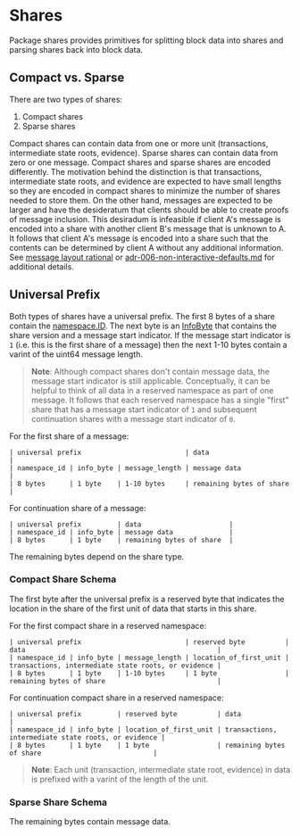 # Shares

Package shares provides primitives for splitting block data into shares and parsing shares back into block data.

## Compact vs. Sparse

There are two types of shares:

1. Compact shares
1. Sparse shares

Compact shares can contain data from one or more unit (transactions, intermediate state roots, evidence). Sparse shares can contain data from zero or one message. Compact shares and sparse shares are encoded differently. The motivation behind the distinction is that transactions, intermediate state roots, and evidence are expected to have small lengths so they are encoded in compact shares to minimize the number of shares needed to store them. On the other hand, messages are expected to be larger and have the desideratum that clients should be able to create proofs of message inclusion. This desiradum is infeasible if client A's message is encoded into a share with another client B's message that is unknown to A. It follows that client A's message is encoded into a share such that the contents can be determined by client A without any additional information. See [message layout rational](https://celestiaorg.github.io/celestia-specs/latest/rationale/message_block_layout.html#message-layout-rationale) or [adr-006-non-interactive-defaults.md](https://github.com/celestiaorg/celestia-app/pull/673) for additional details.

## Universal Prefix

Both types of shares have a universal prefix. The first 8 bytes of a share contain the [namespace.ID](https://github.com/celestiaorg/nmt/blob/master/namespace/id.go).  The next byte is an [InfoByte](./info_byte.go) that contains the share version and a message start indicator. If the message start indicator is `1` (i.e. this is the first share of a message) then the next 1-10 bytes contain a varint of the uint64 message length.

> **Note**:
> Although compact shares don't contain message data, the message start indicator is still applicable. Conceptually, it can be helpful to think of all data in a reserved namespace as part of one message. It follows that each reserved namespace has a single "first" share that has a message start indicator of `1` and subsequent continuation shares with a message start indicator of `0`.

For the first share of a message:

```ascii
| universal prefix                          | data                      |
| namespace_id | info_byte | message_length | message data              |
| 8 bytes      | 1 byte    | 1-10 bytes     | remaining bytes of share  |
```

For continuation share of a message:

```ascii
| universal prefix         | data                      |
| namespace_id | info_byte | message data              |
| 8 bytes      | 1 byte    | remaining bytes of share  |
```

The remaining bytes depend on the share type.

### Compact Share Schema

The first byte after the universal prefix is a reserved byte that indicates the location in the share of the first unit of data that starts in this share.

For the first compact share in a reserved namespace:

```ascii
| universal prefix                          | reserved byte          | data                                                |
| namespace_id | info_byte | message_length | location_of_first_unit | transactions, intermediate state roots, or evidence |
| 8 bytes      | 1 byte    | 1-10 bytes     | 1 byte                 | remaining bytes of share                            |
```

For continuation compact share in a reserved namespace:

```ascii
| universal prefix         | reserved byte          | data                                                |
| namespace_id | info_byte | location_of_first_unit | transactions, intermediate state roots, or evidence |
| 8 bytes      | 1 byte    | 1 byte                 | remaining bytes of share                            |
```

> **Note**:
> Each unit (transaction, intermediate state root, evidence) in data is prefixed with a varint of the length of the unit.

### Sparse Share Schema

The remaining bytes contain message data.
